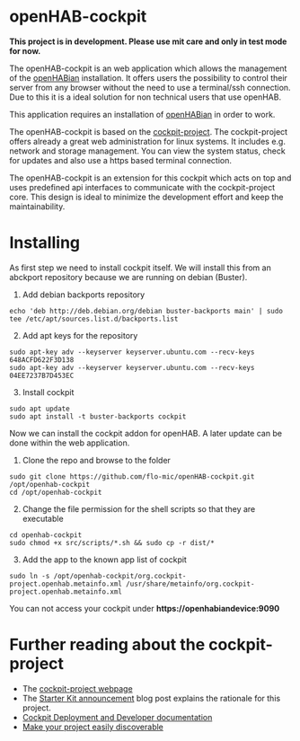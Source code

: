 # openHAB-cockpit

**This project is in development. Please use mit care and only in test mode for now.**

The openHAB-cockpit is an web application which allows the management of the [openHABian](https://github.com/openhab/openhabian) installation. It offers users the possibility to control their server from any browser without the need to use a terminal/ssh connection. Due to this it is a ideal solution for non technical users that use openHAB. 

This application requires an installation of [openHABian](https://github.com/openhab/openhabian) in order to work.

The openHAB-cockpit is based on the [cockpit-project](https://github.com/cockpit-project/cockpit). The cockpit-project offers already a great web administration for linux systems. It includes e.g. network and storage management. You can view the system status, check for updates and also use a https based terminal connection.

The openHAB-cockpit is an extension for this cockpit which acts on top and uses predefined api interfaces to communicate with the cockpit-project core. This design is ideal to minimize the development effort and keep the maintainability.

# Installing

As first step we need to install cockpit itself. We will install this from an abckport repository because we are running on debian (Buster).

1. Add debian backports repository
```
echo 'deb http://deb.debian.org/debian buster-backports main' | sudo tee /etc/apt/sources.list.d/backports.list
```
2. Add apt keys for the repository
```
sudo apt-key adv --keyserver keyserver.ubuntu.com --recv-keys 648ACFD622F3D138
sudo apt-key adv --keyserver keyserver.ubuntu.com --recv-keys 04EE7237B7D453EC
```
3. Install cockpit
```
sudo apt update
sudo apt install -t buster-backports cockpit
```

Now we can install the cockpit addon for openHAB. A later update can be done within the web application.

1. Clone the repo and browse to the folder
```
sudo git clone https://github.com/flo-mic/openHAB-cockpit.git /opt/openhab-cockpit
cd /opt/openhab-cockpit
```
2. Change the file permission for the shell scripts so that they are executable
```
cd openhab-cockpit
sudo chmod +x src/scripts/*.sh && sudo cp -r dist/*
```
3. Add the app to the known app list of cockpit
```
sudo ln -s /opt/openhab-cockpit/org.cockpit-project.openhab.metainfo.xml /usr/share/metainfo/org.cockpit-project.openhab.metainfo.xml
```

You can not access your cockpit under **https://openhabiandevice:9090**


# Further reading about the cockpit-project

 * The [cockpit-project webpage](http://cockpit-project.org)
 * The [Starter Kit announcement](http://cockpit-project.org/blog/cockpit-starter-kit.html)
   blog post explains the rationale for this project.
 * [Cockpit Deployment and Developer documentation](http://cockpit-project.org/guide/latest/)
 * [Make your project easily discoverable](http://cockpit-project.org/blog/making-a-cockpit-application.html)
